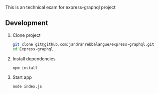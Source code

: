 This is an technical exam for express-graphql project


## Development

1. Clone project

   ```bash
   git clone git@github.com:jandranrebbalangue/express-graphql.git
   cd Express-graphql
   ```

2. Install dependencies

   ```bash
   npm install
   ```

3. Start app

   ```bash
   node index.js
   ```
